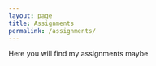 ```yaml
---
layout: page
title: Assignments
permalink: /assignments/
---
```


Here you will find my assignments maybe
